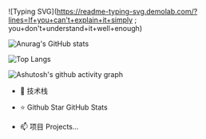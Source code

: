 ![Typing SVG](https://readme-typing-svg.demolab.com/?lines=If+you+can't+explain+it+simply ; you+don't+understand+it+well+enough)


![Anurag's GitHub stats](https://github-readme-stats.vercel.app/api?username=sudashuiqifei)

![Top Langs](https://github-readme-stats.vercel.app/api/top-langs/?username=sudashuiqifei)

![Ashutosh's github activity graph](https://github-readme-activity-graph.vercel.app/graph?username=sudashuiqifei)












- 🔭 技术栈


- ⭐️  Github Star
GitHub Stats

- 📫 项目 Projects...

